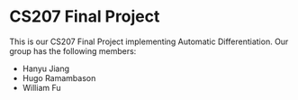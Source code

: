 # CS207 Final Project

This is our CS207 Final Project implementing Automatic Differentiation. Our group has the following members:
* Hanyu Jiang
* Hugo Ramambason
* William Fu

